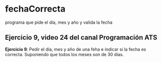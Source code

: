 # fechaCorrecta
programa que pide el día, mes y año y valida la fecha
## Ejercicio 9, video 24 del canal Programación ATS
**Ejercicio 9**: Pedir el día, mes y año de una feha e indicar si la fecha es correcta. Suponiendo que todos los meses son de 30 días.
